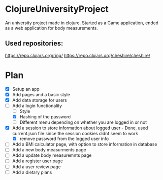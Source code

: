 # ClojureUniversityProject
An university project made in clojure. Started as a Game application, ended as a web application for body measurements. 

## Used repositories:
https://repo.clojars.org/ring/
https://repo.clojars.org/cheshire/cheshire/



# Plan
- [x] Setup an app
- [x] Add pages and a basic style
- [x] Add data storage for users
- [ ] Add a login functionality
  - [ ] Style
  - [x] Hashing of the password 
  - [ ] Different menu depending on whether you are logged in or not
- [x] Add a session to store information about logged user - Done, used current.json file since the session cookies didnt seem to work
  - [x] remove password from the logged user info
- [ ] Add a BMI calculator page, with option to store information in database
- [ ] Add a new body measurments page
- [ ] Add a update body measuremnts page
- [ ] Add a register user page
- [ ] Add a user review page
- [ ] Add a dietary plans 
